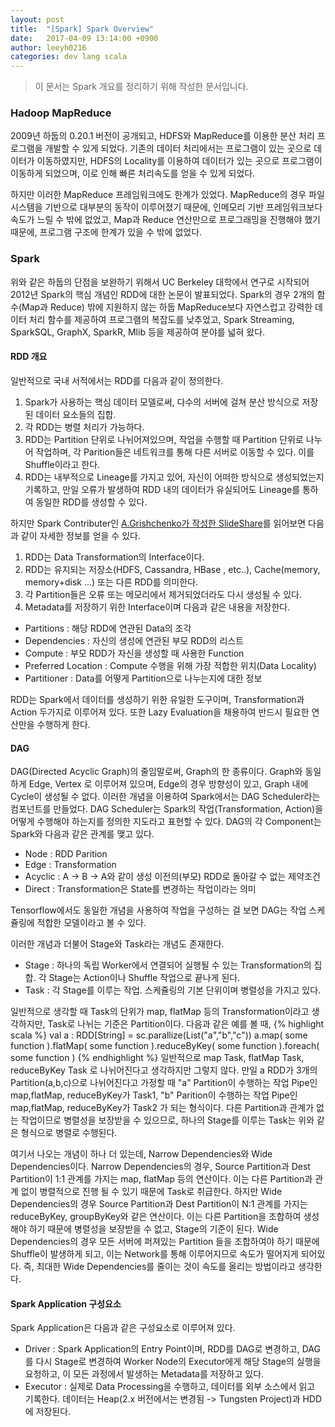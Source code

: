 ```yaml
---
layout: post
title:  "[Spark] Spark Overview"
date:   2017-04-09 13:14:00 +0900
author: leeyh0216
categories: dev lang scala
---
```


> 이 문서는 Spark 개요를 정리하기 위해 작성한 문서입니다.

### Hadoop MapReduce
2009년 하둡의 0.20.1 버전이 공개되고, HDFS와 MapReduce를 이용한 분산 처리 프로그램을 개발할 수 있게 되었다. 기존의 데이터 처리에서는 프로그램이 있는 곳으로 데이터가 이동하였지만, HDFS의 Locality를 이용하여 데이터가 있는 곳으로 프로그램이 이동하게 되었으며, 이로 인해 빠른 처리속도를 얻을 수 있게 되었다.

하지만 이러한 MapReduce 프레임워크에도 한계가 있었다. MapReduce의 경우 파일 시스템을 기반으로 대부분의 동작이 이루어졌기 때문에, 인메모리 기반 프레임워크보다 속도가 느릴 수 밖에 없었고, Map과 Reduce 연산만으로 프로그래밍을 진행해야 했기 때문에, 프로그램 구조에 한계가 있을 수 밖에 없었다.

### Spark
위와 같은 하둡의 단점을 보완하기 위해서 UC Berkeley 대학에서 연구로 시작되어 2012년 Spark의 핵심 개념인 RDD에 대한 논문이 발표되었다. Spark의 경우 2개의 함수(Map과 Reduce) 밖에 지원하지 않는 하둡 MapReduce보다 자연스럽고 강력한 데이터 처리 함수를 제공하여 프로그램의 복잡도를 낮추었고, Spark Streaming, SparkSQL, GraphX, SparkR, Mlib 등을 제공하여 분야를 넓혀 왔다. 

#### RDD 개요
일반적으로 국내 서적에서는 RDD를 다음과 같이 정의한다.

1. Spark가 사용하는 핵심 데이터 모델로써, 다수의 서버에 걸쳐 분산 방식으로 저장된 데이터 요소들의 집합.
2. 각 RDD는 병렬 처리가 가능하다.
3. RDD는 Partition 단위로 나뉘어져있으며, 작업을 수행할 때 Partition 단위로 나누어 작업하며, 각 Parition들은 네트워크를 통해 다른 서버로 이동할 수 있다. 이를 Shuffle이라고 한다.
4. RDD는 내부적으로 Lineage를 가지고 있어, 자신이 어떠한 방식으로 생성되었는지 기록하고, 만일 오류가 발생하여 RDD 내의 데이터가 유실되어도 Lineage를 통하여 동일한 RDD를 생성할 수 있다.

하지만 Spark Contributer인 [A.Grishchenko가 작성한 SlideShare](https://www.slideshare.net/AGrishchenko/apache-spark-architecture?ref=https://0x0fff.com/category/spark/)를 읽어보면 다음과 같이 자세한 정보를 얻을 수 있다.

1. RDD는 Data Transformation의 Interface이다.
2. RDD는 유지되는 저장소(HDFS, Cassandra, HBase , etc..), Cache(memory, memory+disk ...) 또는 다른 RDD를 의미한다.
3. 각 Partition들은 오류 또는 메모리에서 제거되었더라도 다시 생성될 수 있다.
4. Metadata를 저장하기 위한 Interface이며 다음과 같은 내용을 저장한다.
 - Partitions : 해당 RDD에 연관된 Data의 조각
 - Dependencies : 자신의 생성에 연관된 부모 RDD의 리스트
 - Compute : 부모 RDD가 자신을 생성할 때 사용한 Function
 - Preferred Location : Compute 수행을 위해 가장 적합한 위치(Data Locality)
 - Partitioner : Data를 어떻게 Partition으로 나누는지에 대한 정보

RDD는 Spark에서 데이터를 생성하기 위한 유일한 도구이며, Transformation과 Action 두가지로 이루어져 있다.
또한 Lazy Evaluation을 채용하여 반드시 필요한 연산만을 수행하게 한다.

#### DAG
DAG(Directed Acyclic Graph)의 줄임말로써, Graph의 한 종류이다. Graph와 동일하게 Edge, Vertex 로 이루어져 있으며, Edge의 경우 방향성이 있고, Graph 내에 Cycle이 생성될 수 없다.
이러한 개념을 이용하여 Spark에서는 DAG Scheduler라는 컴포넌트를 만들었다. DAG Scheduler는 Spark의 작업(Transformation, Action)을 어떻게 수행해야 하는지를 정의한 지도라고 표현할 수 있다.
DAG의 각 Component는 Spark와 다음과 같은 관계를 맺고 있다.
- Node : RDD Parition
- Edge : Transformation
- Acyclic : A -> B -> A와 같이 생성 이전의(부모) RDD로 돌아갈 수 없는 제약조건
- Direct : Transformation은 State를 변경하는 작업이라는 의미

Tensorflow에서도 동일한 개념을 사용하여 작업을 구성하는 걸 보면 DAG는 작업 스케쥴링에 적합한 모델이라고 볼 수 있다.

이러한 개념과 더불어 Stage와 Task라는 개념도 존재한다.
- Stage : 하나의 독립 Worker에서 연결되어 실행될 수 있는 Transformation의 집합. 각 Stage는 Action이나 Shuffle 작업으로 끝나게 된다.
- Task : 각 Stage를 이루는 작업. 스케쥴링의 기본 단위이며 병렬성을 가지고 있다.

일반적으로 생각할 때 Task의 단위가 map, flatMap 등의 Transformation이라고 생각하지만, Task로 나뉘는 기준은 Partition이다. 다음과 같은 예를 볼 때,
{% highlight scala %}
val a : RDD[String] = sc.parallize(List("a","b","c"))
a.map( some function ).flatMap( some function ).reduceByKey( some function ).foreach( some function )
{% endhighlight %}
일반적으로 map Task, flatMap Task, reduceByKey Task 로 나뉘어진다고 생각하지만 그렇지 않다.
만일 a RDD가 3개의 Partition(a,b,c)으로 나뉘어진다고 가정할 때 "a" Partition이 수행하는 작업 Pipe인 map,flatMap, reduceByKey가 Task1, "b" Parition이 수행하는 작업 Pipe인 map,flatMap, reduceByKey가 Task2 가 되는 형식이다. 다른 Partition과 관계가 없는 작업이므로 병렬성을 보장받을 수 있으므로, 하나의 Stage를 이루는 Task는 위와 같은 형식으로 병렬로 수행된다.

여기서 나오는 개념이 하나 더 있는데, Narrow Dependencies와 Wide Dependencies이다. Narrow Dependencies의 경우, Source Partition과 Dest Partition이 1:1 관계를 가지는 map, flatMap 등의 연산이다. 이는 다른 Partition과 관계 없이 병렬적으로 진행 될 수 있기 때문에 Task로 취급한다.
하지만 Wide Dependencies의 경우 Source Partition과 Dest Partition이 N:1 관계를 가지는 reduceByKey, groupByKey와 같은 연산이다. 이는 다른 Partition을 조합하여 생성해야 하기 때문에 병렬성을 보장받을 수 없고, Stage의 기준이 된다.
Wide Dependencies의 경우 모든 서버에 퍼져있는 Partition 들을 조합하여야 하기 때문에 Shuffle이 발생하게 되고, 이는 Network를 통해 이루어지므로 속도가 떨어지게 되어있다.
즉, 최대한 Wide Dependencies를 줄이는 것이 속도를 올리는 방법이라고 생각한다.

#### Spark Application 구성요소
Spark Application은 다음과 같은 구성요소로 이루어져 있다.
- Driver : Spark Application의 Entry Point이며, RDD를 DAG로 변경하고, DAG를 다시 Stage로 변경하여 Worker Node의 Executor에게 해당 Stage의 실행을 요청하고, 이 모든 과정에서 발생하는 Metadata를 저장하고 있다.
- Executor : 실제로 Data Processing을 수행하고, 데이터를 외부 소스에서 읽고 기록한다. 데이터는 Heap(2.x 버전에서는 변경됨 -> Tungsten Project)과 HDD에 저장된다.
